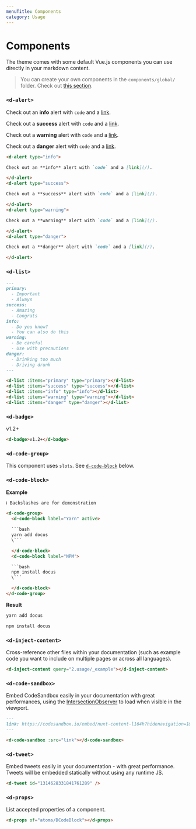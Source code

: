 ```yaml
---
menuTitle: Components
category: Usage
---
```


# Components

The theme comes with some default Vue.js components you can use directly in your markdown content.

> You can create your own components in the `components/global/` folder. Check out [this section](https://content.nuxtjs.org/writing#vue-components).

### `<d-alert>`

<d-code-group>
<d-code-block label="Preview">
<div class="p-4 border-2 border-t-0 border-gray-300 dark:border-gray-700 rounded-b-md">
<d-alert type="info" style="margin-top: 0;">

Check out an **info** alert with `code` and a [link](/).

</d-alert>
<d-alert type="success">

Check out a **success** alert with `code` and a [link](/).

</d-alert>
<d-alert type="warning">

Check out a **warning** alert with `code` and a [link](/).

</d-alert>
<d-alert type="danger" style="margin-bottom: 0;">

Check out a **danger** alert with `code` and a [link](/).

</d-alert>
</div>
</d-code-block>
<d-code-block label="Code">

```md
<d-alert type="info">

Check out an **info** alert with `code` and a [link](/).

</d-alert>
<d-alert type="success">

Check out a **success** alert with `code` and a [link](/).

</d-alert>
<d-alert type="warning">

Check out a **warning** alert with `code` and a [link](/).

</d-alert>
<d-alert type="danger">

Check out a **danger** alert with `code` and a [link](/).

</d-alert>
```

</d-code-block>
</d-code-group>

<DProps of="atoms/DAlert"></DProps>

### `<d-list>`

<d-code-group>
<d-code-block label="Preview" active>

<div class="p-4 border-2 border-t-0 border-gray-300 dark:border-gray-700 rounded-b-md">
  <d-list :items="['Important', 'Always']" type="primary"></d-list>
  <d-list :items="['Amazing', 'Congrats']" type="success"></d-list>
  <d-list :items="['Do you know?', 'You can also do this']" type="info"></d-list>
  <d-list :items="['Be careful', 'Use with precautions']" type="warning"></d-list>
  <d-list :items="['Drinking too much', 'Driving drunk']" type="danger"></d-list>
</div>

</d-code-block>
<d-code-block label="Code">

```md
---
primary:
  - Important
  - Always
success:
  - Amazing
  - Congrats
info:
  - Do you know?
  - You can also do this
warning:
  - Be careful
  - Use with precautions
danger:
  - Drinking too much
  - Driving drunk
---

<d-list :items="primary" type="primary"></d-list>
<d-list :items="success" type="success"></d-list>
<d-list :items="info" type="info"></d-list>
<d-list :items="warning" type="warning"></d-list>
<d-list :items="danger" type="danger"></d-list>
```

</d-code-block>
</d-code-group>

<d-props of="atoms/DList"></d-props>

### `<d-badge>`

<d-code-group>
  <d-code-block label="Preview" active>
    <div class="p-4 border-2 border-t-0 border-gray-300 dark:border-gray-700 rounded-b-md">
      <d-badge>v1.2+</d-badge>
    </div>
  </d-code-block>
  <d-code-block label="Code">

```md
<d-badge>v1.2+</d-badge>
```

  </d-code-block>
</d-code-group>

### `<d-code-group>`

This component uses `slots`. See [`d-code-block`](#d-code-block) below.

### `<d-code-block>`

**Example**

```html
ℹ️ Backslashes are for demonstration

<d-code-group>
  <d-code-block label="Yarn" active>

  ```bash
  yarn add docus
  \```

  </d-code-block>
  <d-code-block label="NPM">

  ```bash
  npm install docus
  \```

  </d-code-block>
</d-code-group>
```

**Result**

<d-code-group>
  <d-code-block label="Yarn" active>

  ```bash
  yarn add docus
  ```

  </d-code-block>
  <d-code-block label="NPM">

  ```bash
  npm install docus
  ```

  </d-code-block>
</d-code-group>

<d-props of="atoms/DCodeBlock"></d-props>

### `<d-inject-content>`

Cross-reference other files within your documentation (such as example code you want to include on multiple pages or across all languages).

<d-code-group>
  <d-code-block label="Preview" active>
    <div class="p-4 border-2 border-t-0 border-gray-300 dark:border-gray-700 rounded-b-md">
      <d-inject-content query="2.usage/_example"></d-inject-content>
    </div>
  </d-code-block>
  <d-code-block label="Code">

```md
<d-inject-content query="2.usage/_example"></d-inject-content>
```

  </d-code-block>
</d-code-group>

<d-props of="atoms/DInjectContent"></d-props>

### `<d-code-sandbox>`

Embed CodeSandbox easily in your documentation with great performances, using the [IntersectionObserver](https://developer.mozilla.org/en-US/docs/Web/API/Intersection_Observer_API) to load when visible in the viewport.

<d-code-group>
  <d-code-block label="Preview" active>
    <div class="p-4 pb-0 border-2 border-t-0 border-gray-300 dark:border-gray-700 rounded-b-md">
      <d-code-sandbox src="https://codesandbox.io/embed/nuxt-content-l164h?hidenavigation=1&theme=dark"></d-code-sandbox>
    </div>
  </d-code-block>
  <d-code-block label="Code">

```md
---
link: https://codesandbox.io/embed/nuxt-content-l164h?hidenavigation=1&theme=dark
---

<d-code-sandbox :src="link"></d-code-sandbox>
```

  </d-code-block>
</d-code-group>

<d-props of="atoms/DCodeSandbox"></d-props>

### `<d-tweet>`

Embed tweets easily in your documentation - with great performance. Tweets will be embedded statically without using any runtime JS.

<d-code-group>
  <d-code-block label="Preview" active>
<div class="p-4 pb-0 border-2 border-t-0 border-gray-300 dark:border-gray-700 rounded-b-md">

  <d-tweet id="1314628331841761289" />

</div>

  </d-code-block>
  <d-code-block label="Code">

```md
<d-tweet id="1314628331841761289" />
```

  </d-code-block>
</d-code-group>

<d-props of="atoms/DTweet"></d-props>

### `<d-props>`

List accepted properties of a component. 

<d-code-group>
  <d-code-block label="Preview" active>
<div class="p-4 pb-0 border-2 border-t-0 border-gray-300 dark:border-gray-700 rounded-b-md">

  <d-props of="atoms/DCodeBlock"></d-props>

</div>

  </d-code-block>
  <d-code-block label="Code">

```md
<d-props of="atoms/DCodeBlock"></d-props>
```

  </d-code-block>
</d-code-group>

<d-props of="atoms/DProps"></d-props>
